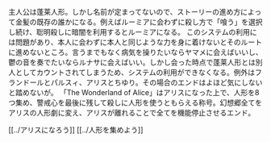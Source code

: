 主人公は蓬莱人形。しかし名前が定まってないので、ストーリーの進め方によって金髪の既存の誰かになる。例えばルーミアに会わずに殺し方で「喰う」を選択し続け、聡明殺しに暗闇を利用するとルーミアになる。
このシステムの利用には問題があり、本人に会わずに本人と同じような力を身に着けないとそのルートに進めないところ。言うまでもなく病気を操りたいならヤマメに会えばいいし、鬱の音を奏でたいならルナサに会えばいい。しかし会った時点で蓬莱人形とは別人としてカウントされてしまうため、システムの利用ができなくなる。例外はフランドールとパルスィ、アリスとちゆり。その場合のエンドはよほど気にしないと踏めないが。
「The Wonderland of Alice」はアリスになった上で、人形を8つ集め、警戒心を最後に残して殺しに人形を使うともらえる称号。幻想郷全てをアリスの人形劇に変え、アリスが離れることで全てを機能停止させるエンド。

[[../アリスになろう]]
[[../人形を集めよう]]
